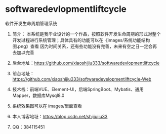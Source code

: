 # softwaredevlopmentliftcycle
软件开发生命周期管理系统

1. 简介： 本系统是我毕业设计的一个作品，按照软件开发生命周期的形式对整个开发过程进行系统管理；具体具有的功能可以在《images/系统功能结构图.png》查看
因为时间关系，还有些功能没有完善，未来有空之日一定会再去加以完善

2. 后台地址：https://github.com/xiaoshijiu333/softwaredevlopmentliftcycle

3. 前台地址：https://github.com/xiaoshijiu333/softwaredevelopmentliftcycle-Web

4. 技术栈：前端VUE、Element-UI，后端SpringBoot、Mybatis、通用Mapper，数据库Mysql8.0

5. 系统效果图可以在 images/里面查看

6. 本人博客地址：https://blog.csdn.net/shijiujiu33

7. QQ：384115451